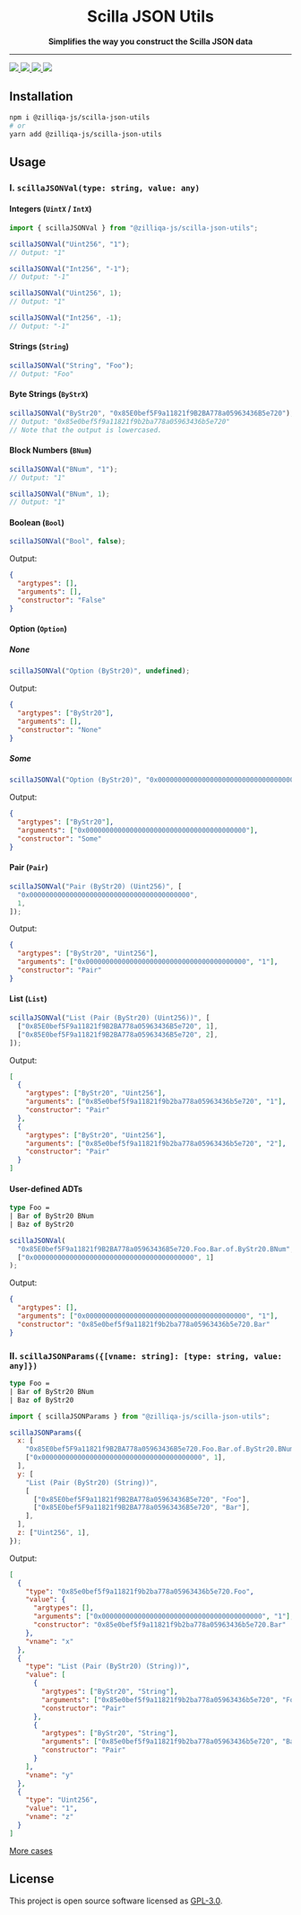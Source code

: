 <div align="center">
  <h1>
  Scilla JSON Utils
  </h1>
  <strong>
  Simplifies the way you construct the Scilla JSON data
  </strong>
</div>
<hr/>
<div>
  <a href="https://www.npmjs.com/package/@zilliqa-js/scilla-json-utils" target="_blank">
  <img src="https://img.shields.io/npm/v/@zilliqa-js/scilla-json-utils" />
  </a>
  <a href="https://app.travis-ci.com/Zilliqa/scilla-json-utils" target="_blank">
  <img src="https://app.travis-ci.com/Zilliqa/scilla-json-utils.svg?token=6BrmjBEqdaGp73khUJCz&branch=main" />
  </a>
  <a href="https://codecov.io/gh/Zilliqa/scilla-json-utils" target="_blank">
  <img src="https://codecov.io/gh/Zilliqa/scilla-json-utils/branch/main/graph/badge.svg?token=YlzpRvkgub" />
  </a>
  <a href="LICENSE" target="_blank">
  <img src="https://img.shields.io/badge/License-GPLv3-blue.svg" />
  </a>
</div>

## Installation

```sh
npm i @zilliqa-js/scilla-json-utils
# or
yarn add @zilliqa-js/scilla-json-utils
```

## Usage

### I. `scillaJSONVal(type: string, value: any)`

#### Integers (`UintX` / `IntX`)

```js
import { scillaJSONVal } from "@zilliqa-js/scilla-json-utils";

scillaJSONVal("Uint256", "1");
// Output: "1"
```

```js
scillaJSONVal("Int256", "-1");
// Output: "-1"
```

```js
scillaJSONVal("Uint256", 1);
// Output: "1"
```

```js
scillaJSONVal("Int256", -1);
// Output: "-1"
```

#### Strings (`String`)

```js
scillaJSONVal("String", "Foo");
// Output: "Foo"
```

#### Byte Strings (`ByStrX`)

```js
scillaJSONVal("ByStr20", "0x85E0bef5F9a11821f9B2BA778a05963436B5e720");
// Output: "0x85e0bef5f9a11821f9b2ba778a05963436b5e720"
// Note that the output is lowercased.
```

#### Block Numbers (`BNum`)

```js
scillaJSONVal("BNum", "1");
// Output: "1"
```

```js
scillaJSONVal("BNum", 1);
// Output: "1"
```

#### Boolean (`Bool`)

```js
scillaJSONVal("Bool", false);
```

Output:

```json
{
  "argtypes": [],
  "arguments": [],
  "constructor": "False"
}
```

#### Option (`Option`)

##### None

```js
scillaJSONVal("Option (ByStr20)", undefined);
```

Output:

```json
{
  "argtypes": ["ByStr20"],
  "arguments": [],
  "constructor": "None"
}
```

##### Some

```js
scillaJSONVal("Option (ByStr20)", "0x0000000000000000000000000000000000000000");
```

Output:

```json
{
  "argtypes": ["ByStr20"],
  "arguments": ["0x0000000000000000000000000000000000000000"],
  "constructor": "Some"
}
```

#### Pair (`Pair`)

```js
scillaJSONVal("Pair (ByStr20) (Uint256)", [
  "0x0000000000000000000000000000000000000000",
  1,
]);
```

Output:

```json
{
  "argtypes": ["ByStr20", "Uint256"],
  "arguments": ["0x0000000000000000000000000000000000000000", "1"],
  "constructor": "Pair"
}
```

#### List (`List`)

```js
scillaJSONVal("List (Pair (ByStr20) (Uint256))", [
  ["0x85E0bef5F9a11821f9B2BA778a05963436B5e720", 1],
  ["0x85E0bef5F9a11821f9B2BA778a05963436B5e720", 2],
]);
```

Output:

```json
[
  {
    "argtypes": ["ByStr20", "Uint256"],
    "arguments": ["0x85e0bef5f9a11821f9b2ba778a05963436b5e720", "1"],
    "constructor": "Pair"
  },
  {
    "argtypes": ["ByStr20", "Uint256"],
    "arguments": ["0x85e0bef5f9a11821f9b2ba778a05963436b5e720", "2"],
    "constructor": "Pair"
  }
]
```

#### User-defined ADTs

```ocaml
type Foo =
| Bar of ByStr20 BNum
| Baz of ByStr20
```

```js
scillaJSONVal(
  "0x85E0bef5F9a11821f9B2BA778a05963436B5e720.Foo.Bar.of.ByStr20.BNum",
  ["0x0000000000000000000000000000000000000000", 1]
);
```

Output:

```json
{
  "argtypes": [],
  "arguments": ["0x0000000000000000000000000000000000000000", "1"],
  "constructor": "0x85e0bef5f9a11821f9b2ba778a05963436b5e720.Bar"
}
```

### II. `scillaJSONParams({[vname: string]: [type: string, value: any]})`

```ocaml
type Foo =
| Bar of ByStr20 BNum
| Baz of ByStr20
```

```js
import { scillaJSONParams } from "@zilliqa-js/scilla-json-utils";

scillaJSONParams({
  x: [
    "0x85E0bef5F9a11821f9B2BA778a05963436B5e720.Foo.Bar.of.ByStr20.BNum",
    ["0x0000000000000000000000000000000000000000", 1],
  ],
  y: [
    "List (Pair (ByStr20) (String))",
    [
      ["0x85E0bef5F9a11821f9B2BA778a05963436B5e720", "Foo"],
      ["0x85E0bef5F9a11821f9B2BA778a05963436B5e720", "Bar"],
    ],
  ],
  z: ["Uint256", 1],
});
```

Output:

```json
[
  {
    "type": "0x85e0bef5f9a11821f9b2ba778a05963436b5e720.Foo",
    "value": {
      "argtypes": [],
      "arguments": ["0x0000000000000000000000000000000000000000", "1"],
      "constructor": "0x85e0bef5f9a11821f9b2ba778a05963436b5e720.Bar"
    },
    "vname": "x"
  },
  {
    "type": "List (Pair (ByStr20) (String))",
    "value": [
      {
        "argtypes": ["ByStr20", "String"],
        "arguments": ["0x85e0bef5f9a11821f9b2ba778a05963436b5e720", "Foo"],
        "constructor": "Pair"
      },
      {
        "argtypes": ["ByStr20", "String"],
        "arguments": ["0x85e0bef5f9a11821f9b2ba778a05963436b5e720", "Bar"],
        "constructor": "Pair"
      }
    ],
    "vname": "y"
  },
  {
    "type": "Uint256",
    "value": "1",
    "vname": "z"
  }
]
```

[More cases](src/index.test.ts)

## License

This project is open source software licensed as [GPL-3.0](./LICENSE).
